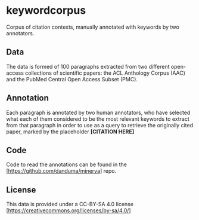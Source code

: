 # keywordcorpus
Corpus of citation contexts, manually annotated with keywords by two annotators.

## Data

The data is formed of 100 paragraphs extracted from two different open-access collections of scientific papers: the ACL Anthology Corpus (AAC) and the PubMed Central Open Access Subset (PMC).

## Annotation

Each paragraph is annotated by two human annotators, who have selected what each of them considered to be the most relevant keywords to extract from that paragraph in order to use as a query to retrieve the originally cited paper, marked by the placeholder **\[CITATION HERE\]**

## Code

Code to read the annotations can be found in the [https://github.com/danduma/minerva] repo.

## License

This data is provided under a CC-BY-SA 4.0 license [https://creativecommons.org/licenses/by-sa/4.0/]
